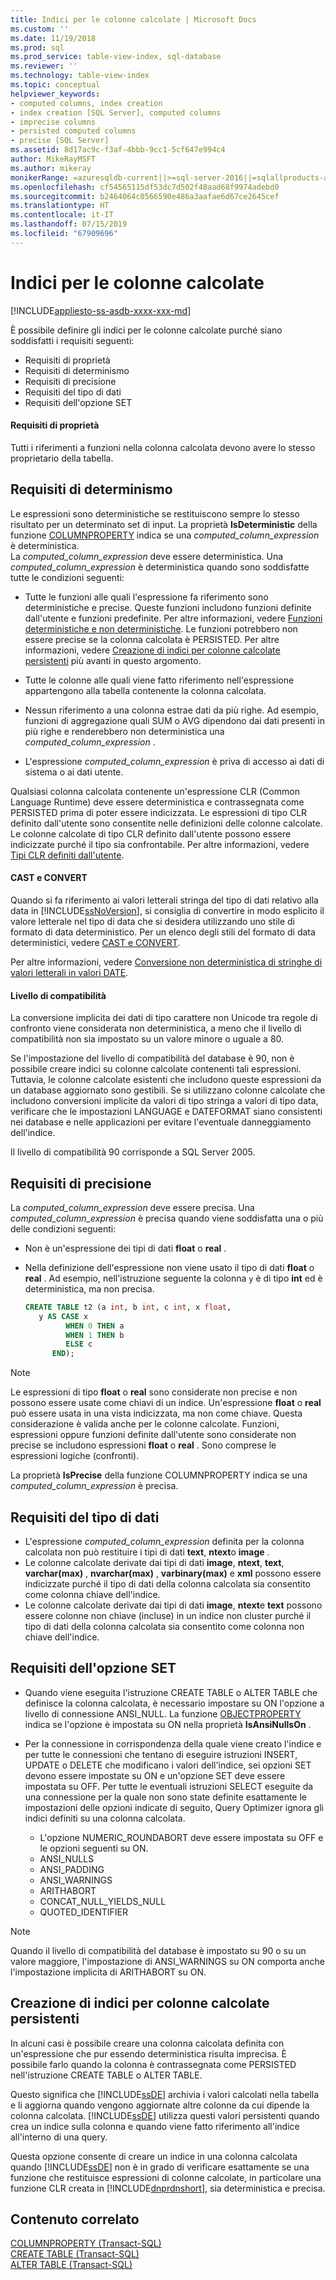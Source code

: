 ```yaml
---
title: Indici per le colonne calcolate | Microsoft Docs
ms.custom: ''
ms.date: 11/19/2018
ms.prod: sql
ms.prod_service: table-view-index, sql-database
ms.reviewer: ''
ms.technology: table-view-index
ms.topic: conceptual
helpviewer_keywords:
- computed columns, index creation
- index creation [SQL Server], computed columns
- imprecise columns
- persisted computed columns
- precise [SQL Server]
ms.assetid: 8d17ac9c-f3af-4bbb-9cc1-5cf647e994c4
author: MikeRayMSFT
ms.author: mikeray
monikerRange: =azuresqldb-current||>=sql-server-2016||=sqlallproducts-allversions||>=sql-server-linux-2017||=azuresqldb-mi-current
ms.openlocfilehash: cf54565115df53dc7d502f48aad68f9974adebd0
ms.sourcegitcommit: b2464064c0566590e486a3aafae6d67ce2645cef
ms.translationtype: HT
ms.contentlocale: it-IT
ms.lasthandoff: 07/15/2019
ms.locfileid: "67909696"
---
```

# <a name="indexes-on-computed-columns"></a>Indici per le colonne calcolate
[!INCLUDE[appliesto-ss-asdb-xxxx-xxx-md](../../includes/appliesto-ss-asdb-xxxx-xxx-md.md)]

È possibile definire gli indici per le colonne calcolate purché siano soddisfatti i requisiti seguenti:  
  
-   Requisiti di proprietà  
-   Requisiti di determinismo  
-   Requisiti di precisione  
-   Requisiti del tipo di dati  
-   Requisiti dell'opzione SET  
  
#### <a name="ownership-requirements"></a>Requisiti di proprietà
  
Tutti i riferimenti a funzioni nella colonna calcolata devono avere lo stesso proprietario della tabella.  
  
## <a name="determinism-requirements"></a>Requisiti di determinismo  

Le espressioni sono deterministiche se restituiscono sempre lo stesso risultato per un determinato set di input. La proprietà **IsDeterministic** della funzione [COLUMNPROPERTY](../../t-sql/functions/columnproperty-transact-sql.md) indica se una *computed_column_expression* è deterministica.  
La *computed_column_expression* deve essere deterministica. Una *computed_column_expression* è deterministica quando sono soddisfatte tutte le condizioni seguenti:  
  
-   Tutte le funzioni alle quali l'espressione fa riferimento sono deterministiche e precise. Queste funzioni includono funzioni definite dall'utente e funzioni predefinite. Per altre informazioni, vedere [Funzioni deterministiche e non deterministiche](../../relational-databases/user-defined-functions/deterministic-and-nondeterministic-functions.md). Le funzioni potrebbero non essere precise se la colonna calcolata è PERSISTED. Per altre informazioni, vedere [Creazione di indici per colonne calcolate persistenti](#BKMK_persisted) più avanti in questo argomento.  
  
-   Tutte le colonne alle quali viene fatto riferimento nell'espressione appartengono alla tabella contenente la colonna calcolata.  
  
-   Nessun riferimento a una colonna estrae dati da più righe. Ad esempio, funzioni di aggregazione quali SUM o AVG dipendono dai dati presenti in più righe e renderebbero non deterministica una *computed_column_expression* .  
  
-   L'espressione *computed_column_expression* è priva di accesso ai dati di sistema o ai dati utente.  
  
Qualsiasi colonna calcolata contenente un'espressione CLR (Common Language Runtime) deve essere deterministica e contrassegnata come PERSISTED prima di poter essere indicizzata. Le espressioni di tipo CLR definito dall'utente sono consentite nelle definizioni delle colonne calcolate. Le colonne calcolate di tipo CLR definito dall'utente possono essere indicizzate purché il tipo sia confrontabile. Per altre informazioni, vedere [Tipi CLR definiti dall'utente](../../relational-databases/clr-integration-database-objects-user-defined-types/clr-user-defined-types.md).  

#### <a name="cast-and-convert"></a>CAST e CONVERT

Quando si fa riferimento ai valori letterali stringa del tipo di dati relativo alla data in [!INCLUDE[ssNoVersion](../../includes/ssnoversion-md.md)], si consiglia di convertire in modo esplicito il valore letterale nel tipo di data che si desidera utilizzando uno stile di formato di data deterministico. Per un elenco degli stili del formato di data deterministici, vedere [CAST e CONVERT](../../t-sql/functions/cast-and-convert-transact-sql.md). 

Per altre informazioni, vedere [Conversione non deterministica di stringhe di valori letterali in valori DATE](../../t-sql/data-types/nondeterministic-convert-date-literals.md).

#### <a name="compatibility-level"></a>Livello di compatibilità

La conversione implicita dei dati di tipo carattere non Unicode tra regole di confronto viene considerata non deterministica, a meno che il livello di compatibilità non sia impostato su un valore minore o uguale a 80.  

Se l'impostazione del livello di compatibilità del database è 90, non è possibile creare indici su colonne calcolate contenenti tali espressioni. Tuttavia, le colonne calcolate esistenti che includono queste espressioni da un database aggiornato sono gestibili. Se si utilizzano colonne calcolate che includono conversioni implicite da valori di tipo stringa a valori di tipo data, verificare che le impostazioni LANGUAGE e DATEFORMAT siano consistenti nei database e nelle applicazioni per evitare l'eventuale danneggiamento dell'indice.

Il livello di compatibilità 90 corrisponde a SQL Server 2005.



## <a name="precision-requirements"></a>Requisiti di precisione
  
 La *computed_column_expression* deve essere precisa. Una *computed_column_expression* è precisa quando viene soddisfatta una o più delle condizioni seguenti:  
  
-   Non è un'espressione dei tipi di dati **float** o **real** .  
-   Nella definizione dell'espressione non viene usato il tipo di dati **float** o **real** . Ad esempio, nell'istruzione seguente la colonna `y` è di tipo **int** ed è deterministica, ma non precisa.  
  
    ```sql  
    CREATE TABLE t2 (a int, b int, c int, x float,   
       y AS CASE x   
             WHEN 0 THEN a   
             WHEN 1 THEN b   
             ELSE c   
          END);  
    ```  
  
> [!NOTE]  
> Le espressioni di tipo **float** o **real** sono considerate non precise e non possono essere usate come chiavi di un indice. Un'espressione **float** o **real** può essere usata in una vista indicizzata, ma non come chiave. Questa considerazione è valida anche per le colonne calcolate. Funzioni, espressioni oppure funzioni definite dall'utente sono considerate non precise se includono espressioni **float** o **real** . Sono comprese le espressioni logiche (confronti).  
  
La proprietà **IsPrecise** della funzione COLUMNPROPERTY indica se una *computed_column_expression* è precisa.  


## <a name="data-type-requirements"></a>Requisiti del tipo di dati
  
-   L'espressione *computed_column_expression* definita per la colonna calcolata non può restituire i tipi di dati **text**, **ntext**o **image** .  
-   Le colonne calcolate derivate dai tipi di dati **image**, **ntext**, **text**, **varchar(max)** , **nvarchar(max)** , **varbinary(max)** e **xml** possono essere indicizzate purché il tipo di dati della colonna calcolata sia consentito come colonna chiave dell'indice.  
-   Le colonne calcolate derivate dai tipi di dati **image**, **ntext**e **text** possono essere colonne non chiave (incluse) in un indice non cluster purché il tipo di dati della colonna calcolata sia consentito come colonna non chiave dell'indice.  


## <a name="set-option-requirements"></a>Requisiti dell'opzione SET
  
-   Quando viene eseguita l'istruzione CREATE TABLE o ALTER TABLE che definisce la colonna calcolata, è necessario impostare su ON l'opzione a livello di connessione ANSI_NULL. La funzione [OBJECTPROPERTY](../../t-sql/functions/objectproperty-transact-sql.md) indica se l'opzione è impostata su ON nella proprietà **IsAnsiNullsOn** .  
-   Per la connessione in corrispondenza della quale viene creato l'indice e per tutte le connessioni che tentano di eseguire istruzioni INSERT, UPDATE o DELETE che modificano i valori dell'indice, sei opzioni SET devono essere impostate su ON e un'opzione SET deve essere impostata su OFF. Per tutte le eventuali istruzioni SELECT eseguite da una connessione per la quale non sono state definite esattamente le impostazioni delle opzioni indicate di seguito, Query Optimizer ignora gli indici definiti su una colonna calcolata.  
  
    -   L'opzione NUMERIC_ROUNDABORT deve essere impostata su OFF e le opzioni seguenti su ON.  
    -   ANSI_NULLS  
    -   ANSI_PADDING  
    -   ANSI_WARNINGS  
    -   ARITHABORT  
    -   CONCAT_NULL_YIELDS_NULL  
    -   QUOTED_IDENTIFIER  
  
> [!NOTE]
> Quando il livello di compatibilità del database è impostato su 90 o su un valore maggiore, l'impostazione di ANSI_WARNINGS su ON comporta anche l'impostazione implicita di ARITHABORT su ON.  
  
## <a name="BKMK_persisted"></a> Creazione di indici per colonne calcolate persistenti  

In alcuni casi è possibile creare una colonna calcolata definita con un'espressione che pur essendo deterministica risulta imprecisa. È possibile farlo quando la colonna è contrassegnata come PERSISTED nell'istruzione CREATE TABLE o ALTER TABLE.

Questo significa che [!INCLUDE[ssDE](../../includes/ssde-md.md)] archivia i valori calcolati nella tabella e li aggiorna quando vengono aggiornate altre colonne da cui dipende la colonna calcolata. [!INCLUDE[ssDE](../../includes/ssde-md.md)] utilizza questi valori persistenti quando crea un indice sulla colonna e quando viene fatto riferimento all'indice all'interno di una query.

Questa opzione consente di creare un indice in una colonna calcolata quando [!INCLUDE[ssDE](../../includes/ssde-md.md)] non è in grado di verificare esattamente se una funzione che restituisce espressioni di colonne calcolate, in particolare una funzione CLR creata in [!INCLUDE[dnprdnshort](../../includes/dnprdnshort-md.md)], sia deterministica e precisa.  


  
## <a name="related-content"></a>Contenuto correlato  
 [COLUMNPROPERTY &#40;Transact-SQL&#41;](../../t-sql/functions/columnproperty-transact-sql.md)   
 [CREATE TABLE &#40;Transact-SQL&#41;](../../t-sql/statements/create-table-transact-sql.md)    
 [ALTER TABLE &#40;Transact-SQL&#41;](../../t-sql/statements/alter-table-transact-sql.md)
  
  
